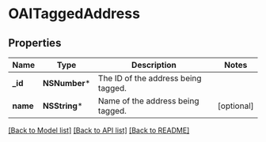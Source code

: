 # OAITaggedAddress

## Properties
Name | Type | Description | Notes
------------ | ------------- | ------------- | -------------
**_id** | **NSNumber*** | The ID of the address being tagged. | 
**name** | **NSString*** | Name of the address being tagged. | [optional] 

[[Back to Model list]](../README.md#documentation-for-models) [[Back to API list]](../README.md#documentation-for-api-endpoints) [[Back to README]](../README.md)


